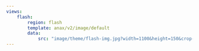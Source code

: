 ```yaml
---
views:
    flash:
        region: flash
        template: anax/v2/image/default
        data:
            src: "image/theme/flash-img.jpg?width=1100&height=150&crop-to-fit&area=0,0,30,0"
---
```

